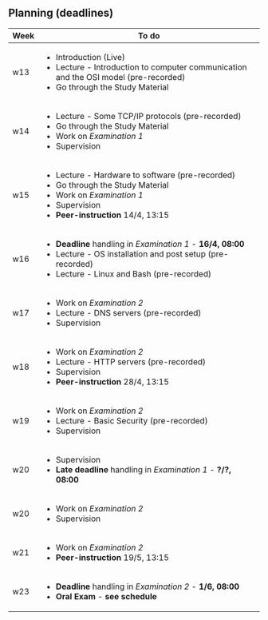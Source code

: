 ## Planning (deadlines)

<table width="70%">
    <thead>
        <tr>
            <th>Week</th>
            <th>To do</th>
        </tr>
    </thead>
    <tbody>
        <tr>
            <td>w13</td>
            <td>
                <ul>
                    <li>Introduction (Live)</li>
                    <li>Lecture - Introduction to computer communication and the OSI model (pre-recorded)</li>
                    <li>Go through the Study Material</li>
                </ul>
            </td>
        </tr>
        <tr>
            <td>w14</td>
            <td>
                <ul>
                    <li>Lecture - Some TCP/IP protocols (pre-recorded)</li>
                    <li>Go through the Study Material</li>
                    <li>Work on <em>Examination 1</em></li>
                    <li>Supervision</li>
                </ul>
            </td>
        </tr>
        <tr> 
            <td>w15</td>
            <td>
                <ul>
                    <li>Lecture - Hardware to software (pre-recorded)</li>
                    <li>Go through the Study Material</li>
                    <li>Work on <em>Examination 1</em></li>
                    <li>Supervision</li>
                    <li><strong>Peer-instruction</strong> 14/4, 13:15</li>
                </ul>
            </td>
        </tr>
        <tr>
            <td>w16</td>
            <td>
                <ul>
                    <li><strong>Deadline</strong> handling in <em>Examination 1</em> - <strong>16/4, 08:00</strong></li>
                    <li>Lecture - OS installation and post setup (pre-recorded)</li>
                    <li>Lecture - Linux and Bash (pre-recorded)</li>
                </ul>
            </td>
        </tr>
        <tr>
            <td>w17</td>
            <td>
                <ul>
                    <li>Work on <em>Examination 2</em></li>
                    <li>Lecture - DNS servers (pre-recorded)</li>
                    <li>Supervision</li>
                </ul>
            </td>
        </tr>
        <tr>
            <td>w18</td>
            <td>
                <ul>
                    <li>Work on <em>Examination 2</em></li>
                    <li>Lecture - HTTP servers (pre-recorded)</li>
                    <li>Supervision</li>
                    <li><strong>Peer-instruction</strong> 28/4, 13:15</li>
                </ul>
            </td>
        </tr>
        <tr>
            <td>w19</td>
            <td>
                <ul>
                    <li>Work on <em>Examination 2</em></li>
                    <li>Lecture - Basic Security (pre-recorded)</li>
                    <li>Supervision</li>
                </ul>
            </td>
        </tr>
        <tr>
            <td>w20</td>
            <td>
                <ul>
                    <li>Supervision</li>
                    <li><strong>Late deadline</strong> handling in <em>Examination 1</em> - <strong>?/?, 08:00</strong></li>
                </ul>
            </td>
        </tr>
        <tr>
            <td>w20</td>
            <td>
                <ul>
                    <li>Work on <em>Examination 2</em></li>
                    <li>Supervision</li>
                </ul>
            </td>
        </tr>
        <tr>
            <td>w21</td>
            <td>
                <ul>
                    <li>Work on <em>Examination 2</em></li>
                    <li><strong>Peer-instruction</strong> 19/5, 13:15</li>
                </ul>
            </td>
        </tr>
        <tr>
            <td>w23</td>
            <td>
                <ul>
                    <li><strong>Deadline</strong> handling in <em>Examination 2</em> - <strong>1/6, 08:00</strong></li>
                    <li><strong>Oral Exam</strong> - <strong>see schedule</strong></li>
                </ul>
            </td>
        </tr>
    </tbody>
</table>
